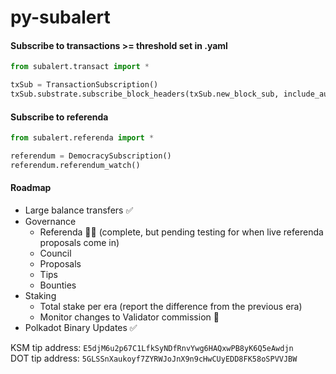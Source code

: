 # py-subalert

#### Subscribe to transactions >= threshold set in .yaml
```python
from subalert.transact import *

txSub = TransactionSubscription()
txSub.substrate.subscribe_block_headers(txSub.new_block_sub, include_author=True)
```

#### Subscribe to referenda
```python 
from subalert.referenda import *

referendum = DemocracySubscription()
referendum.referendum_watch()
```

#### Roadmap  
- Large balance transfers ✅
- Governance
    - Referenda 🔄✅ (complete, but pending testing for when live referenda proposals come in)
    - Council
    - Proposals 
    - Tips
    - Bounties
- Staking
    - Total stake per era (report the difference from the previous era)
    - Monitor changes to Validator commission 🔄
- Polkadot Binary Updates ✅



KSM tip address: `E5djM6u2p67C1LfkSyNDfRnvYwg6HAQxwPB8yK6Q5eAwdjn`  
DOT tip address: `5GLSSnXaukoyf7ZYRWJoJnX9n9cHwCUyEDD8FK58oSPVVJBW`
